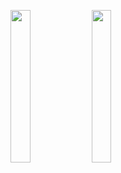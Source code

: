 <img width="25%" src="https://user-images.githubusercontent.com/31420144/100043559-424c1880-2e40-11eb-9584-6d5854132119.png"></img> 
<img width="25%" src="https://user-images.githubusercontent.com/31420144/100043555-3f512800-2e40-11eb-8640-1bd2f283e48c.png"></img>
